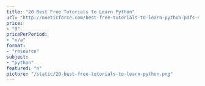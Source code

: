 ```yaml
---
title: "20 Best Free Tutorials to Learn Python"
url: "http://noeticforce.com/best-free-tutorials-to-learn-python-pdfs-ebooks-online-interactive"
price: 
- "0"
pricePerPeriod: 
- "n/a"
format: 
- "resource"
subject: 
- "python"
featured: "n"
picture: "/static/20-best-free-tutorials-to-learn-python.png"
---
```

